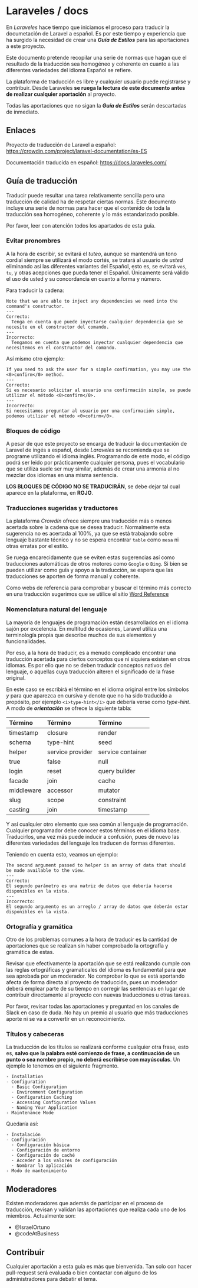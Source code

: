 # Laraveles / docs

En _Laraveles_ hace tiempo que iniciamos el proceso para traducir la documetación de Laravel a español. Es por este tiempo y experiencia que ha surgido la necesidad de crear una _**Guía de Estilos**_ para las aportaciones a este proyecto.

Este documento pretende recopilar una serie de normas que hagan que el resultado de la traducción sea homogéneo y coherente en cuanto a las diferentes variedades del idioma Español se refiere.

La plataforma de traducción es libre y cualquier usuario puede registrarse y contribuir. Desde Laraveles **se ruega la lectura de este documento antes de realizar cualquier aportación** al proyecto.

Todas las aportaciones que no sigan la _**Guía de Estilos**_ serán descartadas de inmediato.

## Enlaces

Proyecto de traducción de Laravel a español: https://crowdin.com/project/laravel-documentation/es-ES

Documentación traducida en español: https://docs.laraveles.com/

## Guía de traducción

Traducir puede resultar una tarea relativamente sencilla pero una traducción de calidad ha de respetar ciertas normas. Este documento incluye una serie de normas para hacer que el contenido de toda la traducción sea homogéneo, coherente y lo más estandarizado posible.

Por favor, leer con atención todos los apartados de esta guía.

### Evitar pronombres

A la hora de escribir, se evitará el _tuteo_, aunque se mantendrá un tono cordial siempre se utilizará el modo cortés, se tratará al usuario de _usted_ eliminando así las diferentes variantes del Español, esto es, se evitará `vos`, `tu`, y otras acepciones que pueda tener el Español. Únicamente será válido el uso de usted y su concordancia en cuanto a forma y número.

Para traducir la cadena:

```
Note that we are able to inject any dependencies we need into the command's constructor.
---
Correcto:
  Tenga en cuenta que puede inyectarse cualquier dependencia que se necesite en el constructor del comando.
---
Incorrecto:
  Tengamos en cuenta que podemos inyectar cualquier dependencia que necesitemos en el constructor del comando.
```

Así mismo otro ejemplo:

```
If you need to ask the user for a simple confirmation, you may use the <0>confirm</0> method.
---
Correcto:
Si es necesario solicitar al usuario una confirmación simple, se puede utilizar el método <0>confirm</0>.
---
Incorrecto:
Si necesitamos preguntar al usuario por una confirmación simple, podemos utilizar el método <0>cofirm</0>.
```

### Bloques de código

A pesar de que este proyecto se encarga de traducir la documentación de Laravel de ingés a español, desde _Laraveles_ se recomienda que se programe utilizando el idioma inglés. Programando de este modo, el código podrá ser leido por prácticamente cualquier persona, pues el vocabulario que se utiliza suele ser muy similar, además de crear una armonía al no mezclar dos idiomas en una misma sentencia.

**LOS BLOQUES DE CÓDIGO NO SE TRADUCIRÁN**, se debe dejar tal cual aparece en la plataforma, en **ROJO**.

### Traducciones sugeridas y traductores

La plataforma _CrowdIn_ ofrece siempre una traducción más o menos acertada sobre la cadena que se desea traducir. Normalmente esta sugerencia no es acertada al 100%, ya que se está trabajando sobre lenguaje bastante técnico y no se espera encontrar `table` como `mesa` ni otras erratas por el estilo.

Se ruega encarecidamente que se eviten estas sugerencias así como traducciones automáticas de otros motores como `Google` o `Bing`. Si bien se pueden utilizar como guía y apoyo a la traducción, se espera que las traducciones se aporten de forma manual y coherente.

Como webs de referencia para comprobar y buscar el término más correcto en una traducción sugerimos que se utilice el sitio [Word Reference](http://www.wordreference.com) 

### Nomenclatura natural del lenguaje

La mayoría de lenguajes de programación están desarrollados en el idioma sajón por excelencia. En multitud de ocasiones, Laravel utiliza una terminología propia que describe muchos de sus elementos y funcionalidades. 

Por eso, a la hora de traducir, es a menudo complicado encontrar una traducción acertada 
para ciertos conceptos que ni siquiera existen en otros idiomas. Es por ello que no se deben traducir conceptos nativos del lenguaje, o aquellas cuya traducción alteren el significado de la frase original. 

En este caso se escribirá el término en el idioma original entre los símbolos <i> y </i> para que aparezca en cursiva y denote que no ha sido traducido a propósito, por ejemplo `<i>type-hint</i>` que debería verse como _type-hint_. A modo de _**orientación**_ se ofrece la siguiente tabla:

| Término     | Término           | Término           | 
|:------------|:------------------|:----------------- |
| timestamp   | closure           | render            |
| schema      | type-hint         | seed              |
| helper      | service provider  | service container |
| true        | false             | null              |
| login       | reset             | query builder     |
| facade      | join              | cache             |
| middleware  | accessor          | mutator           |
| slug        | scope             | constraint        |
| casting     | join              | timestamp         |

Y así cualquier otro elemento que sea común al lenguaje de programación. Cualquier programador debe conocer estos términos en el idioma base. Traducirlos, una vez más puede inducir a 
confusión, pues de nuevo las diferentes variedades del lenguaje los traducen de formas diferentes.

Teniendo en cuenta esto, veamos un ejemplo:

```
The second argument passed to helper is an array of data that should be made available to the view.
---
Correcto:
El segundo parámetro es una matriz de datos que debería hacerse disponibles en la vista.
---
Incorrecto:
El segundo argumento es un arreglo / array de datos que deberán estar disponibles en la vista.
```
  
### Ortografía y gramática

Otro de los problemas comunes a la hora de traducir es la cantidad de aportaciones que se realizan sin haber comprobado la ortografía y gramática de estas.

Revisar que efectivamente la aportación que se está realizando cumple con las reglas ortográficas y gramaticales del idioma es fundamental para que sea aprobada por un moderador. No comprobar lo que se está aportando afecta de forma directa al proyecto de traducción, pues un moderador deberá emplear parte de su tiempo en corregir las sentencias en lugar de contribuir directamente al proyecto con nuevas traducciones u otras tareas.

Por favor, revisar todas las aportaciones y preguntad en los canales de Slack en caso de duda. No hay un premio al usuario que más traducciones aporte ni se va a convertir en un reconocimiento.

### Títulos y cabeceras

La traducción de los títulos se realizará conforme cualquier otra frase, esto es, **salvo que la palabra esté comienzo de frase, a continuación de un punto o sea nombre propio, no deberá escribirse con mayúsculas**. Un ejemplo lo tenemos en el siguiente fragmento.

```
- Installation
- Configuration
  · Basic Configuration
  · Environment Configuration
  · Configuration Caching
  · Accessing Configuration Values
  · Naming Your Application
- Maintenance Mode
```

Quedaría así:

```
- Instalación
- Configuración
  · Configuración básica
  · Configuración de entorno
  · Configuración de caché
  · Acceder a los valores de configuración
  · Nombrar la aplicación
- Modo de mantenimiento
```

## Moderadores

Existen moderadores que además de participar en el proceso de traducción, revisan y validan las aportaciones que realiza cada uno de los miembros. Actualmente son:

* @IsraelOrtuno
* @codeAtBusiness 

## Contribuir

Cualquier aportación a esta guía es más que bienvenida. Tan solo con hacer pull-request será evaluada o bien contactar con alguno de los administradores para debatir el tema.
